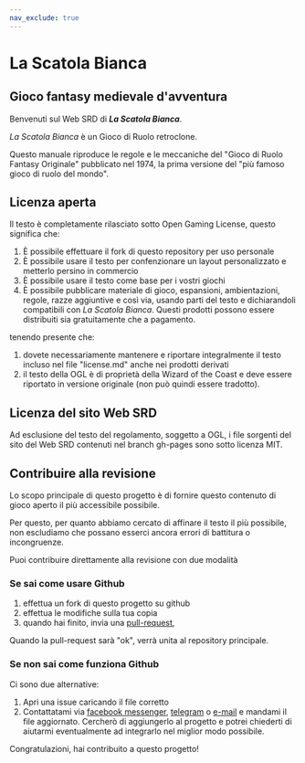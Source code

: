 ```yaml
---
nav_exclude: true
---
```


# La Scatola Bianca

## Gioco fantasy medievale d'avventura

Benvenuti sul Web SRD di ***La Scatola Bianca***.

*La Scatola Bianca* è un Gioco di Ruolo retroclone.

Questo manuale riproduce le regole e le meccaniche del "Gioco di Ruolo Fantasy Originale" pubblicato nel 1974, la prima versione del "più famoso gioco di ruolo del mondo".

## Licenza aperta

Il testo è completamente rilasciato sotto Open Gaming License, questo significa che:

1. È possibile effettuare il fork di questo repository per uso personale
2. È possibile usare il testo per confenzionare un layout personalizzato e metterlo persino in commercio
3. È possibile usare il testo come base per i vostri giochi
4. È possibile pubblicare materiale di gioco, espansioni, ambientazioni, regole, razze aggiuntive e così via, usando parti del testo e dichiarandoli compatibili con *La Scatola Bianca*. Questi prodotti possono essere distribuiti sia gratuitamente che a pagamento.

tenendo presente che:
1. dovete necessariamente mantenere e riportare integralmente il testo incluso nel file "license.md" anche nei prodotti derivati
2. il testo della OGL è di proprietà della Wizard of the Coast e deve essere riportato in versione originale (non può quindi essere tradotto).

## Licenza del sito Web SRD
Ad esclusione del testo del regolamento, soggetto a OGL, i file sorgenti del sito del Web SRD contenuti nel branch gh-pages sono sotto licenza MIT.

## Contribuire alla revisione

Lo scopo principale di questo progetto è di fornire questo contenuto di gioco aperto il più accessibile possibile.

Per questo, per quanto abbiamo cercato di affinare il testo il più possibile, non escludiamo che possano esserci ancora errori di battitura o incongruenze.

Puoi contribuire direttamente alla revisione con due modalità

### Se sai come usare Github
1. effettua un fork di questo progetto su github
2. effettua le modifiche sulla tua copia
3. quando hai finito, invia una [pull-request](https://help.github.com/articles/creating-a-pull-request/),

Quando la pull-request sarà "ok", verrà unita al repository principale.

### Se non sai come funziona Github

Ci sono due alternative:
1. Apri una issue caricando il file corretto
2. Contattatami via [facebook messenger](m.me/Zeruhur), [telegram](https://t.me/zeruhur) o [e-mail](mailto:robertobisceglie@gmail.com) e mandami il file aggiornato. Cercherò di aggiungerlo al progetto e potrei chiederti di aiutarmi eventualmente ad integrarlo nel miglior modo possibile.

Congratulazioni, hai contribuito a questo progetto!